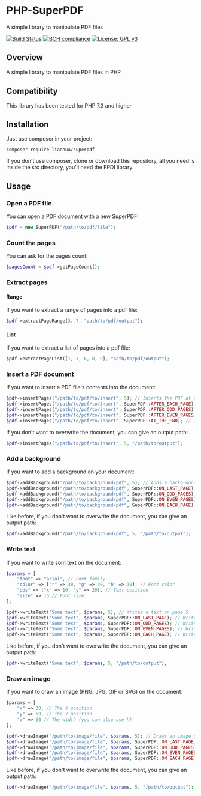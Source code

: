 # PHP-SuperPDF
A simple library to manipulate PDF files

[![Build Status](https://travis-ci.com/Nevermille/PHP-SuperPDF.svg?branch=master)](https://travis-ci.com/Nevermille/PHP-SuperPDF) [![BCH compliance](https://bettercodehub.com/edge/badge/Nevermille/PHP-SuperPDF?branch=master)](https://bettercodehub.com/) [![License: GPL v3](https://img.shields.io/badge/License-GPLv3-blue.svg)](https://www.gnu.org/licenses/gpl-3.0)

## Overview

A simple library to manipulate PDF files in PHP

## Compatibility

This library has been tested for PHP 7.3 and higher

## Installation

Just use composer in your project:

```
composer require lianhua/superpdf
```

If you don't use composer, clone or download this repository, all you need is inside the src directory, you'll need the FPDI library.

## Usage
### Open a PDF file

You can open a PDF document with a new SuperPDF:

```php
$pdf = new SuperPDF("/path/to/pdf/file");
```

### Count the pages

You can ask for the pages count:

```php
$pagesCount = $pdf->getPageCount();
```

### Extract pages
#### Range

If you want to extract a range of pages into a pdf file:

```php
$pdf->extractPageRange(3, 7, "path/to/pdf/output");
```

#### List

If you want to extract a list of pages into a pdf file:

```php
$pdf->extractPageList([1, 3, 6, 8, 9], "path/to/pdf/output");
```

### Insert a PDF document

If you want to insert a PDF file's contents into the document:

```php
$pdf->insertPages("/path/to/pdf/to/insert", 5); // Inserts the PDF at page 5
$pdf->insertPages("/path/to/pdf/to/insert", SuperPDF::AFTER_EACH_PAGE); // Inserts the PDF after each page
$pdf->insertPages("/path/to/pdf/to/insert", SuperPDF::AFTER_ODD_PAGES); // Inserts the PDF after odd pages
$pdf->insertPages("/path/to/pdf/to/insert", SuperPDF::AFTER_EVEN_PAGES); // Inserts the PDF after even pages
$pdf->insertPages("/path/to/pdf/to/insert", SuperPDF::AT_THE_END); // Inserts the PDF after the last page
```

If you don't want to overwrite the document, you can give an output path:

```php
$pdf->insertPages("/path/to/pdf/to/insert", 5, "/path/to/output");
```

### Add a background

If you want to add a background on your document:

```php
$pdf->addBackground("/path/to/background/pdf", 5); // Adds a background on page 5
$pdf->addBackground("/path/to/background/pdf", SuperPDF::ON_LAST_PAGE); // Adds a background on last page
$pdf->addBackground("/path/to/background/pdf", SuperPDF::ON_ODD_PAGES); // Adds a background on odd pages
$pdf->addBackground("/path/to/background/pdf", SuperPDF::ON_EVEN_PAGES); // Adds a background on even pages
$pdf->addBackground("/path/to/background/pdf", SuperPDF::ON_EACH_PAGE); // Adds a background on each page
```

Like before, if you don't want to overwrite the document, you can give an output path:

```php
$pdf->addBackground("/path/to/background/pdf", 5, "/path/to/output");
```

### Write text

If you want to write som text on the document:

```php
$params = [
    "font" => "arial", // Font family
    "color" => ["r" => 30, "g" => 30, "b" => 30], // Font color
    "pos" => ["x" => 10, "y" => 20], // Text position
    "size" => 15 // Font size
];

$pdf->writeText("Some text", $params, 5); // Writes a text on page 5
$pdf->writeText("Some text", $params, SuperPDF::ON_LAST_PAGE); // Writes a text on last page
$pdf->writeText("Some text", $params, SuperPDF::ON_ODD_PAGES); // Writes a text on odd pages
$pdf->writeText("Some text", $params, SuperPDF::ON_EVEN_PAGES); // Writes a text on even pages
$pdf->writeText("Some text", $params, SuperPDF::ON_EACH_PAGE); // Writes a text on each page
```

Like before, if you don't want to overwrite the document, you can give an output path:

```php
$pdf->writeText("Some text", $params, 5, "/path/to/output");
```

### Draw an image

If you want to draw an image (PNG, JPG, GIF or SVG) on the document:

```php
$params = [
    "x" => 30, // The X position
    "y" => 50, // The Y position
    "w" => 60 // The width (you can also use h)
];

$pdf->drawImage("/path/to/image/file", $params, 5); // Draws an image on page 5
$pdf->drawImage("/path/to/image/file", $params, SuperPDF::ON_LAST_PAGE); // Draws an image on last page
$pdf->drawImage("/path/to/image/file", $params, SuperPDF::ON_ODD_PAGES); // Draws an image on odd pages
$pdf->drawImage("/path/to/image/file", $params, SuperPDF::ON_EVEN_PAGES); // Draws an image on even pages
$pdf->drawImage("/path/to/image/file", $params, SuperPDF::ON_EACH_PAGE); // Draws an image on each page
```

Like before, if you don't want to overwrite the document, you can give an output path:

```php
$pdf->drawImage("/path/to/image/file", $params, 5, "/path/to/output");
```
